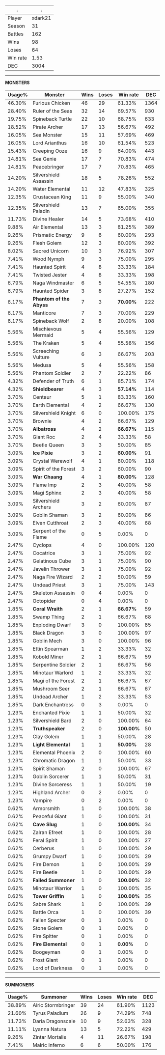 .|.
|-|-
Player|xdark21
Season|31
Battles|162
Wins|98
Loses|64
Win rate|1.53
DEC|3004

---
**MONSTERS**

Usage%|Monster|Wins|Loses|Win rate|DEC|
-|-|-|-|-|-|
46.30%|Furious Chicken|46|29|61.33%|1364|
28.40%|Ruler of the Seas|32|14|69.57%|930|
19.75%|Spineback Turtle|22|10|68.75%|633|
18.52%|Pirate Archer|17|13|56.67%|492|
16.05%|Sea Monster|15|11|57.69%|469|
16.05%|Lord Arianthus|16|10|61.54%|523|
15.43%|Creeping Ooze|16|9|64.00%|443|
14.81%|Sea Genie|17|7|70.83%|474|
14.81%|Peacebringer|17|7|70.83%|465|
14.20%|Silvershield Assassin|18|5|78.26%|552|
14.20%|Water Elemental|11|12|47.83%|325|
12.35%|Crustacean King|11|9|55.00%|340|
12.35%|Silvershield Paladin|13|7|65.00%|355|
11.73%|Divine Healer|14|5|73.68%|410|
9.88%|Air Elemental|13|3|81.25%|389|
9.26%|Prismatic Energy|9|6|60.00%|293|
9.26%|Flesh Golem|12|3|80.00%|392|
8.02%|Sacred Unicorn|10|3|76.92%|307|
7.41%|Wood Nymph|9|3|75.00%|295|
7.41%|Haunted Spirit|4|8|33.33%|184|
7.41%|Twisted Jester|4|8|33.33%|198|
6.79%|Naga Windmaster|6|5|54.55%|180|
6.79%|Haunted Spider|3|8|27.27%|152|
6.17%|**Phantom of the Abyss**|7|3|**70.00%**|222|
6.17%|Manticore|7|3|70.00%|229|
6.17%|Spineback Wolf|2|8|20.00%|108|
5.56%|Mischievous Mermaid|5|4|55.56%|129|
5.56%|The Kraken|5|4|55.56%|156|
5.56%|Screeching Vulture|6|3|66.67%|203|
5.56%|Medusa|5|4|55.56%|158|
5.56%|Phantom Soldier|2|7|22.22%|86|
4.32%|Defender of Truth|6|1|85.71%|174|
4.32%|**Shieldbearer**|4|3|**57.14%**|114|
3.70%|Centaur|5|1|83.33%|160|
3.70%|Earth Elemental|4|2|66.67%|130|
3.70%|Silvershield Knight|6|0|100.00%|175|
3.70%|Brownie|4|2|66.67%|129|
3.70%|**Albatross**|4|2|**66.67%**|115|
3.70%|Giant Roc|2|4|33.33%|58|
3.70%|Beetle Queen|3|3|50.00%|85|
3.09%|**Ice Pixie**|3|2|**60.00%**|91|
3.09%|Crystal Werewolf|4|1|80.00%|118|
3.09%|Spirit of the Forest|3|2|60.00%|90|
3.09%|**War Chaang**|4|1|**80.00%**|128|
3.09%|Flame Imp|2|3|40.00%|58|
3.09%|Magi Sphinx|2|3|40.00%|58|
3.09%|Silvershield Archers|3|2|60.00%|87|
3.09%|Goblin Shaman|3|2|60.00%|86|
3.09%|Elven Cutthroat|2|3|40.00%|68|
3.09%|Serpent of the Flame|0|5|0.00%|0|
2.47%|Cyclops|4|0|100.00%|120|
2.47%|Cocatrice|3|1|75.00%|92|
2.47%|Gelatinous Cube|3|1|75.00%|90|
2.47%|Javelin Thrower|3|1|75.00%|92|
2.47%|Naga Fire Wizard|2|2|50.00%|59|
2.47%|Undead Priest|3|1|75.00%|143|
2.47%|Skeleton Assassin|0|4|0.00%|0|
2.47%|Octopider|0|4|0.00%|0|
1.85%|**Coral Wraith**|2|1|**66.67%**|59|
1.85%|Swamp Thing|2|1|66.67%|68|
1.85%|Exploding Dwarf|3|0|100.00%|85|
1.85%|Black Dragon|3|0|100.00%|97|
1.85%|Goblin Mech|3|0|100.00%|96|
1.85%|Ettin Spearman|1|2|33.33%|32|
1.85%|Kobold Miner|2|1|66.67%|59|
1.85%|Serpentine Soldier|2|1|66.67%|56|
1.85%|Minotaur Warlord|1|2|33.33%|32|
1.85%|Magi of the Forest|2|1|66.67%|67|
1.85%|Mushroom Seer|2|1|66.67%|67|
1.85%|Undead Archer|1|2|33.33%|53|
1.85%|Dark Enchantress|0|3|0.00%|0|
1.23%|Enchanted Pixie|1|1|50.00%|32|
1.23%|Silvershield Bard|2|0|100.00%|64|
1.23%|**Truthspeaker**|2|0|**100.00%**|50|
1.23%|Clay Golem|1|1|50.00%|28|
1.23%|**Light Elemental**|1|1|**50.00%**|28|
1.23%|Elemental Phoenix|2|0|100.00%|60|
1.23%|Chromatic Dragon|1|1|50.00%|33|
1.23%|Spirit Shaman|2|0|100.00%|67|
1.23%|Goblin Sorcerer|1|1|50.00%|31|
1.23%|Divine Sorceress|1|1|50.00%|19|
1.23%|Highland Archer|0|2|0.00%|0|
1.23%|Vampire|0|2|0.00%|0|
0.62%|Armorsmith|1|0|100.00%|38|
0.62%|Peaceful Giant|1|0|100.00%|31|
0.62%|**Cave Slug**|1|0|**100.00%**|34|
0.62%|Zalran Efreet|1|0|100.00%|28|
0.62%|Feral Spirit|1|0|100.00%|27|
0.62%|Cerberus|1|0|100.00%|29|
0.62%|Grumpy Dwarf|1|0|100.00%|29|
0.62%|Fire Demon|1|0|100.00%|29|
0.62%|Fire Beetle|1|0|100.00%|29|
0.62%|**Failed Summoner**|1|0|**100.00%**|32|
0.62%|Minotaur Warrior|1|0|100.00%|35|
0.62%|**Tower Griffin**|1|0|**100.00%**|35|
0.62%|Sabre Shark|1|0|100.00%|39|
0.62%|Battle Orca|1|0|100.00%|39|
0.62%|Fallen Specter|0|1|0.00%|0|
0.62%|Stone Golem|0|1|0.00%|0|
0.62%|Fire Spitter|0|1|0.00%|0|
0.62%|**Fire Elemental**|0|1|**0.00%**|0|
0.62%|Boogeyman|0|1|0.00%|0|
0.62%|Frost Giant|0|1|0.00%|0|
0.62%|Lord of Darkness|0|1|0.00%|0|

---
**SUMMONERS**

Usage%|Summoner|Wins|Loses|Win rate|DEC|
-|-|-|-|-|-|
38.89%|Alric Stormbringer|39|24|61.90%|1123|
21.60%|Tyrus Paladium|26|9|74.29%|748|
11.73%|Daria Dragonscale|10|9|52.63%|328|
11.11%|Lyanna Natura|13|5|72.22%|429|
9.26%|Zintar Mortalis|4|11|26.67%|198|
7.41%|Malric Inferno|6|6|50.00%|176|
